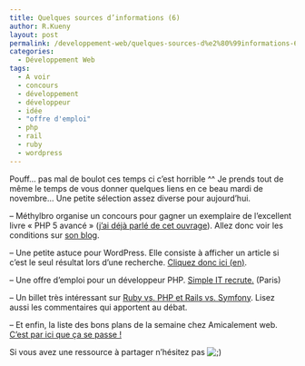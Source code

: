 ```yaml
---
title: Quelques sources d’informations (6)
author: R.Kueny
layout: post
permalink: /developpement-web/quelques-sources-d%e2%80%99informations-6
categories:
  - Développement Web
tags:
  - A voir
  - concours
  - développement
  - développeur
  - idée
  - "offre d'emploi"
  - php
  - rail
  - ruby
  - wordpress
---
```

Pouff&#8230; pas mal de boulot ces temps ci c&rsquo;est horrible ^^ Je prends tout de même le temps de vous donner quelques liens en ce beau mardi de novembre&#8230; Une petite sélection assez diverse pour aujourd&rsquo;hui.

&#8211; Méthylbro organise un concours pour gagner un exemplaire de l&rsquo;excellent livre &laquo;&nbsp;PHP 5 avancé&nbsp;&raquo; (<a title="PHP 5 avancé" href="http://rkueny.fr/developpement-web/php-quelques-sources-dinformations" target="_blank">j&rsquo;ai déjà parlé de cet ouvrage</a>). Allez donc voir les conditions sur <a title="Methylbro" href="http://methylbro.titaxium.org" target="_blank">son blog</a>.

&#8211; Une petite astuce pour WordPress. Elle consiste à afficher un article si c&rsquo;est le seul résultat lors d&rsquo;une recherche. <a title="Astuce wordpress" href="http://comicpress.org/forum/viewtopic.php?p=7608&sid=5bfa97f3dd8152703968933a69d14eb9" target="_blank">Cliquez donc ici (en)</a>.

&#8211; Une offre d&rsquo;emploi pour un développeur PHP. <a title="Simple IT recrute" href="http://www.simple-it.fr/blog/index.php?post/2009/11/02/Simple-IT-recrute-un-d%C3%A9veloppeur-web-en-CDI" target="_blank">Simple IT recrute.</a> (Paris)

&#8211; Un billet très intéressant sur <a href="http://jeremy.wordpress.com/2009/11/03/ruby-et-rails-ou-bien-php-et-symfony/" target="_blank">Ruby vs. PHP et Rails vs. Symfony</a>. Lisez aussi les commentaires qui apportent au débat.

&#8211; Et enfin, la liste des bons plans de la semaine chez Amicalement web. <a href="http://www.amicalement-web.net/developpement-web-les-bons-plans-de-la-semaine-21/2009/11/02/" target="_blank">C&rsquo;est par ici que ça se passe !</a>

Si vous avez une ressource à partager n&rsquo;hésitez pas <img src="http://rkueny.fr/wp-includes/images/smilies/icon_wink.gif" alt=";)" class="wp-smiley" />